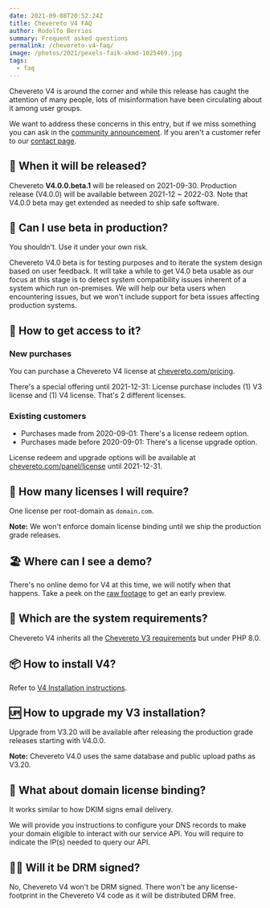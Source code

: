 ```yaml
---
date: 2021-09-08T20:52:24Z
title: Chevereto V4 FAQ
author: Rodolfo Berrios
summary: Frequent asked questions
permalink: /chevereto-v4-faq/
image: /photos/2021/pexels-faik-akmd-1025469.jpg
tags:
  - faq
---
```

Chevereto V4 is around the corner and while this release has caught the attention of many people, lots of misinformation have been circulating about it among user groups.

We want to address these concerns in this entry, but if we miss something you can ask in the [community announcement](https://chevereto.com/community/threads/chevereto-v4-faq.13752/). If you aren't a customer refer to our [contact page](https://chevereto.com/contact).

## 🚀 When it will be released?

Chevereto **V4.0.0.beta.1** will be released on 2021-09-30. Production release (V4.0.0) will be available between 2021-12 ~ 2022-03. Note that V4.0.0 beta may get extended as needed to ship safe software.

## 🤔 Can I use beta in production?

You shouldn't. Use it under your own risk.

Chevereto V4.0 beta is for testing purposes and to iterate the system design based on user feedback. It will take a while to get V4.0 beta usable as our focus at this stage is to detect system compatibility issues inherent of a system which run on-premises. We will help our beta users when encountering issues, but we won't include support for beta issues affecting production systems.

## 👑 How to get access to it?

### New purchases

You can purchase a Chevereto V4 license at [chevereto.com/pricing](https://chevereto.com/pricing).

There's a special offering until 2021-12-31: License purchase includes (1) V3 license and (1) V4 license. That's 2 different licenses.

### Existing customers

* Purchases made from 2020-09-01: There's a license redeem option.
* Purchases made before 2020-09-01: There's a license upgrade option.

License redeem and upgrade options will be available at [chevereto.com/panel/license](https://chevereto.com/panel/license) until 2021-12-31.

## 🤑 How many licenses I will require?

One license per root-domain as `domain.com`.

**Note:** We won't enforce domain license binding until we ship the production grade releases.

## 🏖 Where can I see a demo?

There's no online demo for V4 at this time, we will notify when that happens. Take a peek on the [raw footage](https://www.youtube.com/watch?v=5rQ0DeO1T_g) to get an early preview.

## 🤖 Which are the system requirements?

Chevereto V4 inherits all the [Chevereto V3 requirements](https://v3-docs.chevereto.com/setup/server/requirements.html) but under PHP 8.0.

## 📦 How to install V4?

Refer to [V4 Installation instructions](https://v4-docs.chevereto.com/get-started/installation.html).

## 🆙 How to upgrade my V3 installation?

Upgrade from V3.20 will be available after releasing the production grade releases starting  with V4.0.0.

**Note:** Chevereto V4.0 uses the same database and public upload paths as V3.20.

## 🔗 What about domain license binding?

It works similar to how DKIM signs email delivery.

We will provide you instructions to configure your DNS records to make your domain eligible to interact with our service API. You will require to indicate the IP(s) needed to query our API.

## 🕵️‍♂️ Will it be DRM signed?

No, Chevereto V4 won't be DRM signed. There won't be any license-footprint in the Chevereto V4 code as it will be distributed DRM free.
